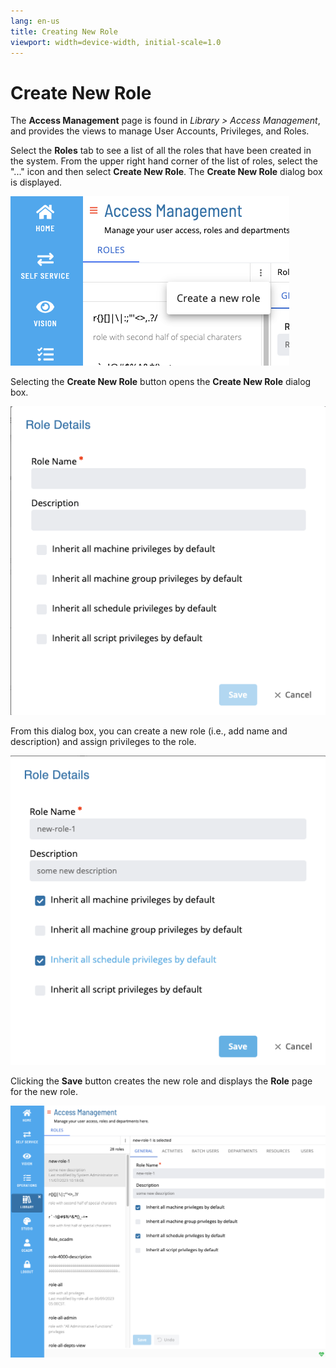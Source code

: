 ```yaml
---
lang: en-us
title: Creating New Role
viewport: width=device-width, initial-scale=1.0
---
```


# Create New Role

The **Access Management** page is found in _Library > Access Management_, and provides the views to manage User Accounts, Privileges, and Roles.

Select the **Roles** tab to see a list of all the roles that have been created in the system. From the upper right hand corner of the list of roles, select the "..." icon and then select **Create New Role**. The **Create New Role** dialog box is displayed.

![Create New Role](../../../../../Resources/Images/SM/Library/AccessManagement/create-roles-button.png "Create New Role")

Selecting the **Create New Role** button opens the **Create New Role** dialog box.

![Create New Role Dialog](../../../../../Resources/Images/SM/Library/AccessManagement/create-roles-dialog-clean.png "Create New Role Dialog")

From this dialog box, you can create a new role (i.e., add name and description) and assign privileges to the role.

![Create New Role Dialog](../../../../../Resources/Images/SM/Library/AccessManagement/create-roles-dialog-dirty.png "Create New Role Dialog")

Clicking the **Save** button creates the new role and displays the **Role** page for the new role.

![Created New Role](../../../../../Resources/Images/SM/Library/AccessManagement/create-roles-new-role.png "Created New Role")
